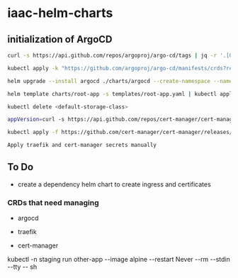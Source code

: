 # iaac-helm-charts

## initialization of ArgoCD

```sh
curl -s https://api.github.com/repos/argoproj/argo-cd/tags | jq -r '.[0].name'

kubectl apply -k "https://github.com/argoproj/argo-cd/manifests/crds?ref=<appVersion>"

helm upgrade --install argocd ./charts/argocd --create-namespace --namespace argocd

helm template charts/root-app -s templates/root-app.yaml | kubectl apply -f -

kubectl delete <default-storage-class>

appVersion=curl -s https://api.github.com/repos/cert-manager/cert-manager/tags | jq -r '.[0].name'

kubectl apply -f https://github.com/cert-manager/cert-manager/releases/download/<appVersion>/cert-manager.crds.yaml

Apply traefik and cert-manager secrets manually
```

## To Do

- create a dependency helm chart to create ingress and certificates

### CRDs that need managing

- argocd

- traefik

- cert-manager

kubectl -n staging run other-app --image alpine --restart Never --rm --stdin --tty -- sh

